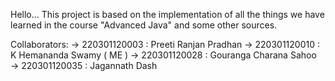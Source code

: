 Hello...
This project is based on the implementation of all the things we have learned in the course "Advanced Java" and some other sources.

Collaborators:
→ 220301120003 : Preeti Ranjan Pradhan
→ 220301120010 : K Hemananda Swamy ( ME )
→ 220301120028 : Gouranga Charana Sahoo
→ 220301120035 : Jagannath Dash
